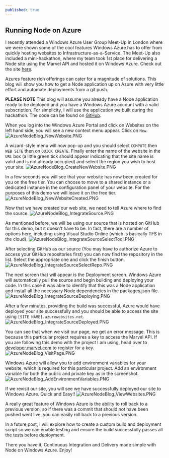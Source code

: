 ```yaml
---
published: true
---
```


## Running Node on Azure

I recently attended a Windows Azure User Group Meet-Up in London where we were shown some of the cool features Windows Azure has to offer from quickly hosting websites to Infrastructure-as-a-Service. The Meet-Up also included a mini-hackathon, where my team took 1st place for delivering a Node site using the Marvel API and hosted it on Windows Azure. Check out the site [here](http://gwabhack.azurewebsites.net).

Azures feature rich offerings can cater for a magnitude of solutions. This blog will show you how to get a Node application up on Azure with very little effort and automate deployments from a git push.

**PLEASE NOTE** This blog will assume you already have a Node application ready to be deployed and you have a Windows Azure account with a valid subscription. For simplicity, I will use the application we built during the hackathon. The code can be found on [GitHub](https://github.com/jsm85/GwabHack).

When you log into the Windows Azure Portal and click on Websites on the left hand side, you will see a new context menu appear. Click on ```New```.
![AzureNodeBlog_NewWebsite.PNG](/assets/AzureNodeBlog_NewWebsite.PNG)

A wizard-style menu will now pop-up and you should select ```COMPUTE``` then ```WEB SITE``` then on ```QUICK CREATE```. Finally enter the name of the website in the ```URL``` box (a little green tick should appear indicating that the site name is valid and is not already occupied) and select the region you wish to host your site.
![AzureNodeBlog_CreateNewWebsite.PNG](/assets/AzureNodeBlog_CreateNewWebsite.PNG)

In a few seconds you will see that your website has now been created for you on the free tier. You can choose to move to a shared instance or a dedicated instance in the configuration panel of your website. For the purposes of this demo we will leave it on the free tier.
![AzureNodeBlog_NewWebsiteCreated.PNG](/assets/AzureNodeBlog_NewWebsiteCreated.PNG)

Now that we have created our web site, we need to tell Azure where to find the source. 
![AzureNodeBlog_IntegrateSource.PNG](/assets/AzureNodeBlog_IntegrateSource.PNG)

As mentioned before, we will be using our source that is hosted on GitHub for this demo, but it doesn't have to be. In fact, there are a number of options here, including using Visual Studio Online (which is basically TFS in the cloud).
![AzureNodeBlog_IntegrateSourceSelectTool.PNG](/assets/AzureNodeBlog_IntegrateSourceSelectTool.PNG)

After selecting GitHub as our source (You may have to authorize Azure to access your GitHub repositories first) you can now find the repository in the list. Select the appropriate one and click the finish button.
![AzureNodeBlog_IntegrateSourceSelectRepo.PNG](/assets/AzureNodeBlog_IntegrateSourceSelectRepo.PNG)

The next screen that will appear is the Deployment screen. Windows Azure will automatically pull the source and begin building and deploying your code. In this case it was able to identify that this was a Node application and install all the necessary Node dependencies in the packages.json file.
![AzureNodeBlog_IntegrateSourceDeploying.PNG](/assets/AzureNodeBlog_IntegrateSourceDeploying.PNG)

After a few minutes, providing the build was successful, Azure would have deployed your site successfully and you should be able to access the site using ```[SITE NAME].azurewebsites.net```.
![AzureNodeBlog_IntegrateSourceDeployed.PNG](/assets/AzureNodeBlog_IntegrateSourceDeployed.PNG)

You can see that when we visit our page, we get an error message. This is because this particular project requires a key to access the Marvel API. If you are following this demo with the project I am using, head over to [developer.marvel.com](http://developer.marvel.com) to register for a key.
![AzureNodeBlog_VisitPage.PNG](/assets/AzureNodeBlog_VisitPage.PNG)

Windows Azure will allow you to add environment variables for your website, which is required for this particular project. Add an environment variable for both the public and private key as in the screenshot.
![AzureNodeBlog_AddEnvironmentVariables.PNG](/assets/AzureNodeBlog_AddEnvironmentVariables.PNG)

If we revisit our site, you will see we have successfully deployed our site to Windows Azure. Quick and Easy!!
![AzureNodeBlog_ViewWebsites.PNG](/assets/AzureNodeBlog_ViewWebsites.PNG)

A really great feature of Windows Azure is the ability to roll back to a previous version, so if there was a commit that should not have been pushed went live, you can easily roll back to a previous version.

In a future post, I will explore how to create a custom build and deployment script so we can enable testing and ensure the build successfully passes all the tests before deployment.

There you have it, Continuous Integration and Delivery made simple with Node on Windows Azure. Enjoy!